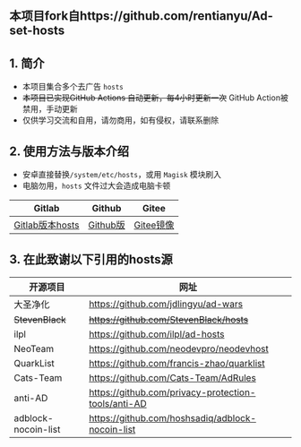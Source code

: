 
## 本项目fork自https://github.com/rentianyu/Ad-set-hosts

## 1. 简介

- 本项目集合多个去广告 `hosts`
- ~~本项目已实现GitHub Actions 自动更新，每4小时更新一次~~ GitHub Action被禁用，手动更新
- 仅供学习交流和自用，请勿商用，如有侵权，请联系删除

## 2. 使用方法与版本介绍

- 安卓直接替换`/system/etc/hosts`，或用 `Magisk` 模块刷入
- 电脑勿用，`hosts` 文件过大会造成电脑卡顿


|  Gitlab | Github | Gitee
|-|-|-|
| [Gitlab版本hosts](https://gitlab.com/rainmor/Adhosts-block/-/raw/master/hosts) | [Github版](https://raw.githubusercontent.com/shiqianwei0508/Adhosts-block/master/hosts) | [Gitee镜像](https://gitee.com/fish_cat/Adhosts-block/raw/master/hosts) | 

## 3. 在此致谢以下引用的hosts源


开源项目 | 网址
-|-
大圣净化 | https://github.com/jdlingyu/ad-wars 
~~StevenBlack~~ | ~~https://github.com/StevenBlack/hosts~~   
ilpl | https://github.com/ilpl/ad-hosts
NeoTeam | https://github.com/neodevpro/neodevhost
QuarkList | https://github.com/francis-zhao/quarklist
Cats-Team | https://github.com/Cats-Team/AdRules
anti-AD | https://github.com/privacy-protection-tools/anti-AD
adblock-nocoin-list | https://github.com/hoshsadiq/adblock-nocoin-list
